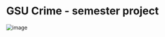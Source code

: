 # GSU Crime - semester project

![image](https://github.com/BDPeppers/GSU-Crime/assets/37482191/5e9f6c5d-9453-4dc4-bc05-33fb1569c05f)
